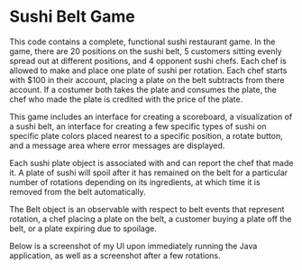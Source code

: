 # Sushi Belt Game 

This code contains a complete, functional sushi restaurant game. In the game, there are 20 positions on the sushi belt, 5 customers sitting evenly spread out at different positions, and 4 opponent sushi chefs. Each chef is allowed to make and place one plate of sushi per rotation. Each chef starts with $100 in their account, placing a plate on the belt subtracts from there account. If a costumer both takes the plate and consumes the plate, the chef who made the plate is credited with the price of the plate.

This game includes an interface for creating a scoreboard, a visualization of a sushi belt, an interface for creating a few specific types of sushi on specific plate colors placed nearest to a specific position, a rotate button, and a message area where error messages are displayed. 

Each sushi plate object is associated with and can report the chef that made it. A plate of sushi will spoil after it has remained on the belt for a particular number of rotations depending on its ingredients, at which time it is removed from the belt automatically.

The Belt object is an observable with respect to belt events that represent rotation, a chef placing a plate on the belt, a customer buying a plate off the belt, or a plate expiring due to spoilage.

Below is a screenshot of my UI upon immediately running the Java application, as well as a screenshot after a few rotations. 
